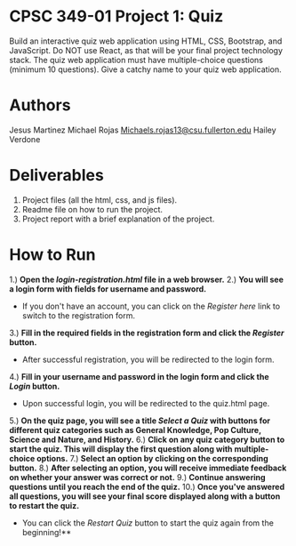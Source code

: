 # CPSC 349-01 Project 1: Quiz
Build an interactive quiz web application using HTML, CSS, Bootstrap, and JavaScript. Do NOT 
use React, as that will be your final project technology stack. The quiz web application must 
have multiple-choice questions (minimum 10 questions). Give a catchy name to your quiz 
web application. 

# Authors
Jesus Martinez
Michael Rojas  Michaels.rojas13@csu.fullerton.edu
Hailey Verdone

# Deliverables 
1) Project files (all the html, css, and js files).
2) Readme file on how to run the project.
3) Project report with a brief explanation of the project.

# How to Run
1.) **Open the *login-registration.html* file in a web browser.**
2.) **You will see a login form with fields for username and password.** 
  - If you don't have an account, you can click on the *Register here* link to switch to the registration form.

3.) **Fill in the required fields in the registration form and click the *Register* button.** 
  - After successful registration, you will be redirected to the login form.

4.) **Fill in your username and password in the login form and click the *Login* button.**
  - Upon successful login, you will be redirected to the quiz.html page.

5.) **On the quiz page, you will see a title *Select a Quiz* with buttons for different quiz categories such as General Knowledge, Pop Culture, Science and Nature, and History.**
6.) **Click on any quiz category button to start the quiz. This will display the first question along with multiple-choice options.**
7.) **Select an option by clicking on the corresponding button.**
8.) **After selecting an option, you will receive immediate feedback on whether your answer was correct or not.**
9.) **Continue answering questions until you reach the end of the quiz.**
10.) **Once you've answered all questions, you will see your final score displayed along with a button to restart the quiz.**
  - You can click the *Restart Quiz* button to start the quiz again from the beginning!**
